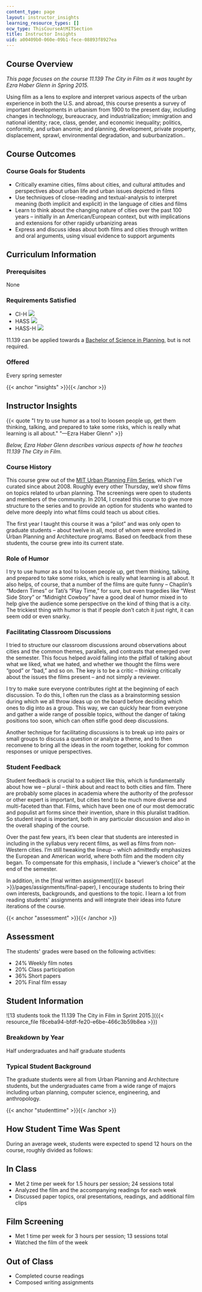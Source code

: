 ```yaml
---
content_type: page
layout: instructor_insights
learning_resource_types: []
ocw_type: ThisCourseAtMITSection
title: Instructor Insights
uid: a00409b0-060e-09b1-fece-08893f8927ea
---
```


Course Overview
---------------

_This page focuses on the course 11.139 The City in Film as it was taught by Ezra Haber Glenn in Spring 2015._

Using film as a lens to explore and interpret various aspects of the urban experience in both the U.S. and abroad, this course presents a survey of important developments in urbanism from 1900 to the present day, including changes in technology, bureaucracy, and industrialization; immigration and national identity; race, class, gender, and economic inequality; politics, conformity, and urban anomie; and planning, development, private property, displacement, sprawl, environmental degradation, and suburbanization..

Course Outcomes
---------------

### Course Goals for Students

*   Critically examine cities, films about cities, and cultural attitudes and perspectives about urban life and urban issues depicted in films
*   Use techniques of close-reading and textual-analysis to interpret meaning (both implicit and explicit) in the language of cities and films
*   Learn to think about the changing nature of cities over the past 100 years – initially in an American/European context, but with implications and extensions for other rapidly urbanizing areas
*   Express and discuss ideas about both films and cities through written and oral arguments, using visual evidence to support arguments

Curriculum Information
----------------------

### Prerequisites

None

### Requirements Satisfied

*   CI-H ![](/images/educator/icon-question-cih.png)
*   HASS ![](/images/educator/icon-question-hass.png)
*   HASS-H ![](/images/educator/icon-question-hass-h.png)

11.139 can be applied towards a [Bachelor of Science in Planning](https://dusp.mit.edu/degrees/undergraduate), but is not required.

### Offered

Every spring semester

{{< anchor "insights" >}}{{< /anchor >}}

Instructor Insights
-------------------

{{< quote "I try to use humor as a tool to loosen people up, get them thinking, talking, and prepared to take some risks, which is really what learning is all about." "—Ezra Haber Glenn" >}}

_Below, Ezra Haber Glenn describes various aspects of how he teaches 11.139 The City in Film._

### Course History

This course grew out of the [MIT Urban Planning Film Series](https://www.urbanfilm.org/), which I’ve curated since about 2008. Roughly every other Thursday, we’d show films on topics related to urban planning. The screenings were open to students and members of the community. In 2014, I created this course to give more structure to the series and to provide an option for students who wanted to delve more deeply into what films could teach us about cities.

The first year I taught this course it was a “pilot” and was only open to graduate students – about twelve in all, most of whom were enrolled in Urban Planning and Architecture programs. Based on feedback from these students, the course grew into its current state.

### Role of Humor

I try to use humor as a tool to loosen people up, get them thinking, talking, and prepared to take some risks, which is really what learning is all about. It also helps, of course, that a number of the films are quite funny – Chaplin’s “Modern Times” or Tati’s “Play Time,” for sure, but even tragedies like “West Side Story” or “Midnight Cowboy” have a good deal of humor mixed in to help give the audience some perspective on the kind of thing that is a city. The trickiest thing with humor is that if people don’t catch it just right, it can seem odd or even snarky.

### Facilitating Classroom Discussions

I tried to structure our classroom discussions around observations about cities and the common themes, parallels, and contrasts that emerged over the semester. This focus helped avoid falling into the pitfall of talking about what we liked, what we hated, and whether we thought the films were “good” or “bad,” and so on. The key is to be a critic – thinking critically about the issues the films present – and not simply a reviewer.

I try to make sure everyone contributes right at the beginning of each discussion. To do this, I often run the class as a brainstorming session during which we all throw ideas up on the board before deciding which ones to dig into as a group. This way, we can quickly hear from everyone and gather a wide range of possible topics, without the danger of taking positions too soon, which can often stifle good deep discussions.

Another technique for facilitating discussions is to break up into pairs or small groups to discuss a question or analyze a theme, and to then reconvene to bring all the ideas in the room together, looking for common responses or unique perspectives.

### Student Feedback

Student feedback is crucial to a subject like this, which is fundamentally about how we – plural – think about and react to both cities and film. There are probably some places in academia where the authority of the professor or other expert is important, but cities tend to be much more diverse and multi-faceted than that. Films, which have been one of our most democratic and populist art forms since their invention, share in this pluralist tradition. So student input is important, both in any particular discussion and also in the overall shaping of the course.

Over the past few years, it’s been clear that students are interested in including in the syllabus very recent films, as well as films from non-Western cities. I’m still tweaking the lineup – which admittedly emphasizes the European and American world, where both film and the modern city began. To compensate for this emphasis, I include a “viewer’s choice” at the end of the semester.

In addition, in the [final written assignment]({{< baseurl >}}/pages/assignments/final-paper), I encourage students to bring their own interests, backgrounds, and questions to the topic. I learn a lot from reading students' assignments and will integrate their ideas into future iterations of the course.

{{< anchor "assessment" >}}{{< /anchor >}}

Assessment
----------

The students' grades were based on the following activities:

- 24% Weekly film notes
- 20% Class participation
- 36% Short papers
- 20% Final film essay

Student Information
-------------------

![13 students took the 11.139 The City in Film in Sprint 2015.]({{< resource_file f8ceba94-bfdf-fe20-e6be-466c3b59b8ea >}})

### Breakdown by Year

Half undergraduates and half graduate students

### Typical Student Background

The graduate students were all from Urban Planning and Architecture students, but the undergraduates came from a wide range of majors including urban planning, computer science, engineering, and anthropology.

{{< anchor "studenttime" >}}{{< /anchor >}}

How Student Time Was Spent
--------------------------

During an average week, students were expected to spend 12 hours on the course, roughly divided as follows:

In Class
--------

*   Met 2 time per week for 1.5 hours per session; 24 sessions total
*   Analyzed the film and the accompanying readings for each week
*   Discussed paper topics, oral presentations, readings, and additional film clips

Film Screening
--------------

*   Met 1 time per week for 3 hours per session; 13 sessions total
*   Watched the film of the week

Out of Class
------------

*   Completed course readings
*   Composed writing assignments